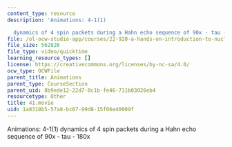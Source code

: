 ```yaml
---
content_type: resource
description: 'Animations: 4-1(1)

  dynamics of 4 spin packets during a Hahn echo sequence of 90x - tau - 180x'
file: /ol-ocw-studio-app/courses/22-920-a-hands-on-introduction-to-nuclear-magnetic-resonance-january-iap-1997/1a8318b557a8bc6799d815f06e40009f_41.movie
file_size: 562826
file_type: video/quicktime
learning_resource_types: []
license: https://creativecommons.org/licenses/by-nc-sa/4.0/
ocw_type: OCWFile
parent_title: Animations
parent_type: CourseSection
parent_uid: 8b9ede12-22d7-0c1b-fe46-711b03026eb4
resourcetype: Other
title: 41.movie
uid: 1a8318b5-57a8-bc67-99d8-15f06e40009f
---
```

Animations: 4-1(1)
dynamics of 4 spin packets during a Hahn echo sequence of 90x - tau - 180x